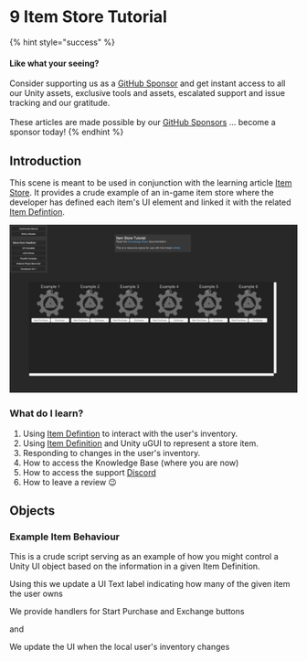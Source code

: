 # 9 Item Store Tutorial

{% hint style="success" %}
#### Like what your seeing?

Consider supporting us as a [GitHub Sponsor](../../../company/become-a-sponsor.md) and get instant access to all our Unity assets, exclusive tools and assets, escalated support and issue tracking and our gratitude.\
\
These articles are made possible by our [GitHub Sponsors](https://github.com/sponsors/heathen-engineering) ... become a sponsor today!
{% endhint %}

## Introduction&#x20;

This scene is meant to be used in conjunction with the learning article [Item Store](../guides/microtransactions/item-store/). It provides a crude example of an in-game item store where the developer has defined each item's UI element and linked it with the related [Item Defintion](../objects/item-definition.md).

![](<../../../.gitbook/assets/image (162).png>)

### What do I learn?

1. Using [Item Defintion](../objects/item-definition.md) to interact with the user's inventory.
2. Using [Item Definition](../objects/item-definition.md) and Unity uGUI to represent a store item.
3. Responding to changes in the user's inventory.
4. How to access the Knowledge Base (where you are now)
5. How to access the support [Discord ](https://discord.gg/6X3xrRc)
6. How to leave a review 😉

## Objects

### Example Item Behaviour

This is a crude script serving as an example of how you might control a Unity UI object based on the information in a given Item Definition.

Using this we update a UI Text label indicating how many of the given item the user owns

We provide handlers for Start Purchase and Exchange buttons

and

We update the UI when the local user's inventory changes
